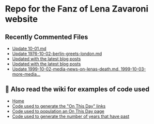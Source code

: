 # Repo for the Fanz of Lena Zavaroni website

## Recently Commented Files
<!-- BLOG-POST-LIST:START -->
- [Update 10-01.md](https://github.com/FanzOfLenaZavaroni/fanzoflenazavaroni.github.io/commit/32655cd330cce3109302815e1c8cf3260823eee9)
- [Update 1976-10-02-berlin-greets-london.md](https://github.com/FanzOfLenaZavaroni/fanzoflenazavaroni.github.io/commit/14bac3523333b946f680d82b6758eb281ca46335)
- [Updated with the latest blog posts](https://github.com/FanzOfLenaZavaroni/fanzoflenazavaroni.github.io/commit/c46f25e44e445a6cf4df04921d9f9beb705b9b08)
- [Updated with the latest blog posts](https://github.com/FanzOfLenaZavaroni/fanzoflenazavaroni.github.io/commit/fec98937a8482f71fb4b646cf33da3d5b7595675)
- [Update 1999-10-02-media-news-on-lenas-death.md, 1999-10-03-more-media…](https://github.com/FanzOfLenaZavaroni/fanzoflenazavaroni.github.io/commit/ec0c06233743ed2b19f58af189afa3479d30868e)
<!-- BLOG-POST-LIST:END -->

## :notebook: Also read the wiki for examples of code used
* [Home](https://github.com/FanzOfLenaZavaroni/fanzoflenazavaroni.github.io/wiki)
* [Code used to generate the "On This Day" links](https://github.com/FanzOfLenaZavaroni/fanzoflenazavaroni.github.io/wiki/On-This-Day-Code)
* [Code used to population an On This Day page](https://github.com/FanzOfLenaZavaroni/fanzoflenazavaroni.github.io/wiki/Code-used-to-population-an-On-This-Day-page)
* [Code used to generate the number of years that have past](https://github.com/FanzOfLenaZavaroni/fanzoflenazavaroni.github.io/wiki/Number-of-years-gone-by-code)
